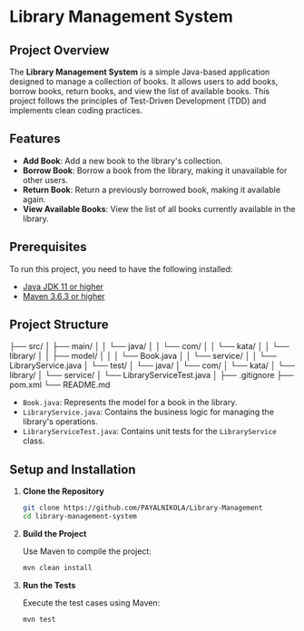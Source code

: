 # Library Management System

## Project Overview

The **Library Management System** is a simple Java-based application designed to manage a collection of books. It allows users to add books, borrow books, return books, and view the list of available books. This project follows the principles of Test-Driven Development (TDD) and implements clean coding practices.

## Features

- **Add Book**: Add a new book to the library's collection.
- **Borrow Book**: Borrow a book from the library, making it unavailable for other users.
- **Return Book**: Return a previously borrowed book, making it available again.
- **View Available Books**: View the list of all books currently available in the library.

## Prerequisites

To run this project, you need to have the following installed:

- [Java JDK 11 or higher](https://www.oracle.com/java/technologies/javase-jdk11-downloads.html)
- [Maven 3.6.3 or higher](https://maven.apache.org/download.cgi)

## Project Structure
├── src/ │ ├── main/ │ │ └── java/ │ │ └── com/ │ │ └── kata/ │ │ └── library/ │ │ ├── model/ │ │ │ └── Book.java │ │ └── service/ │ │ └── LibraryService.java │ └── test/ │ └── java/ │ └── com/ │ └── kata/ │ └── library/ │ └── service/ │ └── LibraryServiceTest.java │ ├── .gitignore ├── pom.xml └── README.md


- `Book.java`: Represents the model for a book in the library.
- `LibraryService.java`: Contains the business logic for managing the library's operations.
- `LibraryServiceTest.java`: Contains unit tests for the `LibraryService` class.

## Setup and Installation

1. **Clone the Repository**

   ```bash
   git clone https://github.com/PAYALNIKOLA/Library-Management
   cd library-management-system

2. **Build the Project**
   
   Use Maven to compile the project:
   ```bash
   mvn clean install
   
3. **Run the Tests**

   Execute the test cases using Maven:
   ```bash
   mvn test
